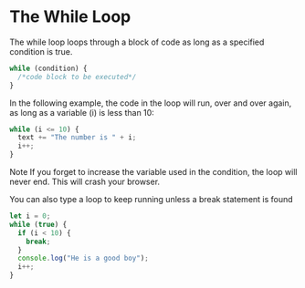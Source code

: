 <!-- @format -->

# The While Loop

The while loop loops through a block of code as long as a specified condition is true.

```js
while (condition) {
  /*code block to be executed*/
}
```

In the following example, the code in the loop will run, over and over again, as long as a variable (i) is less than 10:

```js
while (i <= 10) {
  text += "The number is " + i;
  i++;
}
```

Note If you forget to increase the variable used in the condition, the loop will never end. This will crash your browser.

You can also type a loop to keep running unless a break statement is found

```js
let i = 0;
while (true) {
  if (i < 10) {
    break;
  }
  console.log("He is a good boy");
  i++;
}
```
